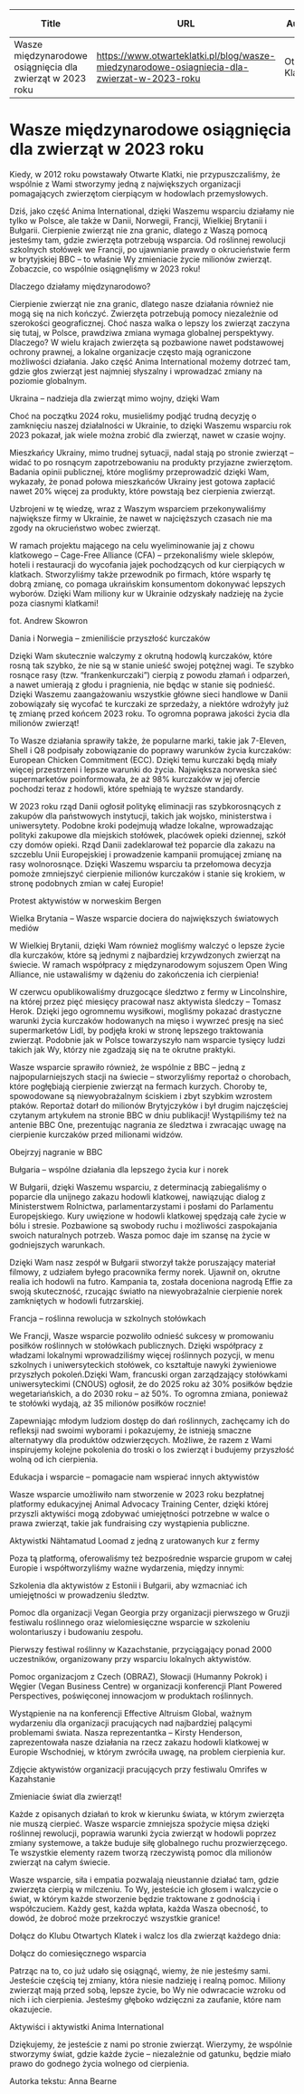 | Title              | URL                | Author             | Publication Date   |
|--------------------|--------------------|--------------------|--------------------|
| Wasze międzynarodowe osiągnięcia dla zwierząt w 2023 roku | https://www.otwarteklatki.pl/blog/wasze-miedzynarodowe-osiagniecia-dla-zwierzat-w-2023-roku | Otwarte Klatki | 15/11/2024 |


# Wasze międzynarodowe osiągnięcia dla zwierząt w 2023 roku

Kiedy, w 2012 roku powstawały Otwarte Klatki, nie przypuszczaliśmy, że wspólnie z Wami stworzymy jedną z największych organizacji pomagających zwierzętom cierpiącym w hodowlach przemysłowych.



Dziś, jako część Anima International, dzięki Waszemu wsparciu działamy nie tylko w Polsce, ale także w Danii, Norwegii, Francji, Wielkiej Brytanii i Bułgarii. Cierpienie zwierząt nie zna granic, dlatego z Waszą pomocą jesteśmy tam, gdzie zwierzęta potrzebują wsparcia. Od roślinnej rewolucji szkolnych stołówek we Francji, po ujawnianie prawdy o okrucieństwie ferm w brytyjskiej BBC – to właśnie Wy zmieniacie życie milionów zwierząt. Zobaczcie, co wspólnie osiągnęliśmy w 2023 roku!



Dlaczego działamy międzynarodowo?



Cierpienie zwierząt nie zna granic, dlatego nasze działania również nie mogą się na nich kończyć. Zwierzęta potrzebują pomocy niezależnie od szerokości geograficznej. Choć nasza walka o lepszy los zwierząt zaczyna się tutaj, w Polsce, prawdziwa zmiana wymaga globalnej perspektywy. Dlaczego? W wielu krajach zwierzęta są pozbawione nawet podstawowej ochrony prawnej, a lokalne organizacje często mają ograniczone możliwości działania. Jako część Anima International możemy dotrzeć tam, gdzie głos zwierząt jest najmniej słyszalny i wprowadzać zmiany na poziomie globalnym.







Ukraina – nadzieja dla zwierząt mimo wojny, dzięki Wam



Choć na początku 2024 roku, musieliśmy podjąć trudną decyzję o zamknięciu naszej działalności w Ukrainie, to dzięki Waszemu wsparciu rok 2023 pokazał, jak wiele można zrobić dla zwierząt, nawet w czasie wojny.



Mieszkańcy Ukrainy, mimo trudnej sytuacji, nadal stają po stronie zwierząt – widać to po rosnącym zapotrzebowaniu na produkty przyjazne zwierzętom. Badania opinii publicznej, które mogliśmy przeprowadzić dzięki Wam, wykazały, że ponad połowa mieszkańców Ukrainy jest gotowa zapłacić nawet 20% więcej za produkty, które powstają bez cierpienia zwierząt.



Uzbrojeni w tę wiedzę, wraz z Waszym wsparciem przekonywaliśmy największe firmy w Ukrainie, że nawet w najcięższych czasach nie ma zgody na okrucieństwo wobec zwierząt.



W ramach projektu mającego na celu wyeliminowanie jaj z chowu klatkowego – Cage-Free Alliance (CFA) – przekonaliśmy wiele sklepów, hoteli i restauracji do wycofania jajek pochodzących od kur cierpiących w klatkach. Stworzyliśmy także przewodnik po firmach, które wsparły tę dobrą zmianę, co pomaga ukraińskim konsumentom dokonywać lepszych wyborów. Dzięki Wam miliony kur w Ukrainie odzyskały nadzieję na życie poza ciasnymi klatkami!



fot. Andrew Skowron



Dania i Norwegia – zmieniliście przyszłość kurczaków



Dzięki Wam skutecznie walczymy z okrutną hodowlą kurczaków, które rosną tak szybko, że nie są w stanie unieść swojej potężnej wagi. Te szybko rosnące rasy (tzw. “frankenkurczaki”) cierpią z powodu złamań i odparzeń, a nawet umierają z głodu i pragnienia, nie będąc w stanie się podnieść. Dzięki Waszemu zaangażowaniu wszystkie główne sieci handlowe w Danii zobowiązały się wycofać te kurczaki ze sprzedaży, a niektóre wdrożyły już tę zmianę przed końcem 2023 roku. To ogromna poprawa jakości życia dla milionów zwierząt!



To Wasze działania sprawiły także, że popularne marki, takie jak 7-Eleven, Shell i Q8 podpisały zobowiązanie do poprawy warunków życia kurczaków: European Chicken Commitment (ECC). Dzięki temu kurczaki będą miały więcej przestrzeni i lepsze warunki do życia. Największa norweska sieć supermarketów poinformowała, że aż 98% kurczaków w jej ofercie pochodzi teraz z hodowli, które spełniają te wyższe standardy.



W 2023 roku rząd Danii ogłosił politykę eliminacji ras szybkorosnących z zakupów dla państwowych instytucji, takich jak wojsko, ministerstwa i uniwersytety. Podobne kroki podejmują władze lokalne, wprowadzając polityki zakupowe dla miejskich stołówek, placówek opieki dziennej, szkół czy domów opieki. Rząd Danii zadeklarował też poparcie dla zakazu na szczeblu Unii Europejskiej i prowadzenie kampanii promującej zmianę na rasy wolnorosnące. Dzięki Waszemu wsparciu ta przełomowa decyzja pomoże zmniejszyć cierpienie milionów kurczaków i stanie się krokiem, w stronę podobnych zmian w całej Europie!



Protest aktywistów w norweskim Bergen



Wielka Brytania – Wasze wsparcie dociera do największych światowych mediów



W Wielkiej Brytanii, dzięki Wam również mogliśmy walczyć o lepsze życie dla kurczaków, które są jednymi z najbardziej krzywdzonych zwierząt na świecie. W ramach współpracy z międzynarodowym sojuszem Open Wing Alliance, nie ustawaliśmy w dążeniu do zakończenia ich cierpienia!



W czerwcu opublikowaliśmy druzgocące śledztwo z fermy w Lincolnshire, na której przez pięć miesięcy pracował nasz aktywista śledczy – Tomasz Herok. Dzięki jego ogromnemu wysiłkowi, mogliśmy pokazać drastyczne warunki życia kurczaków hodowanych na mięso i wywrzeć presję na sieć supermarketów Lidl, by podjęła kroki w stronę lepszego traktowania zwierząt. Podobnie jak w Polsce towarzyszyło nam wsparcie tysięcy ludzi takich jak Wy, którzy nie zgadzają się na te okrutne praktyki.







Wasze wsparcie sprawiło również, że wspólnie z BBC – jedną z najpopularniejszych stacji na świecie – stworzyliśmy reportaż o chorobach, które pogłębiają cierpienie zwierząt na fermach kurzych. Choroby te, spowodowane są niewyobrażalnym ściskiem i zbyt szybkim wzrostem ptaków. Reportaż dotarł do milionów Brytyjczyków i był drugim najczęściej czytanym artykułem na stronie BBC w dniu publikacji! Wystąpiliśmy też na antenie BBC One, prezentując nagrania ze śledztwa i zwracając uwagę na cierpienie kurczaków przed milionami widzów.




Obejrzyj nagranie w BBC




Bułgaria – wspólne działania dla lepszego życia kur i norek



W Bułgarii, dzięki Waszemu wsparciu, z determinacją zabiegaliśmy o poparcie dla unijnego zakazu hodowli klatkowej, nawiązując dialog z Ministerstwem Rolnictwa, parlamentarzystami i posłami do Parlamentu Europejskiego. Kury uwięzione w hodowli klatkowej spędzają całe życie w bólu i stresie. Pozbawione są swobody ruchu i możliwości zaspokajania swoich naturalnych potrzeb. Wasza pomoc daje im szansę na życie w godniejszych warunkach.



Dzięki Wam nasz zespół w Bułgarii stworzył także poruszający materiał filmowy, z udziałem byłego pracownika fermy norek. Ujawnił on, okrutne realia ich hodowli na futro. Kampania ta, została doceniona nagrodą Effie za swoją skuteczność, rzucając światło na niewyobrażalnie cierpienie norek zamkniętych w hodowli futrzarskiej.









Francja – roślinna rewolucja w szkolnych stołówkach



We Francji, Wasze wsparcie pozwoliło odnieść sukcesy w promowaniu posiłków roślinnych w stołówkach publicznych. Dzięki współpracy z władzami lokalnymi wprowadziliśmy więcej roślinnych pozycji, w menu szkolnych i uniwersyteckich stołówek, co kształtuje nawyki żywieniowe przyszłych pokoleń.Dzięki Wam, francuski organ zarządzający stołówkami uniwersyteckimi (CNOUS) ogłosił, że do 2025 roku aż 30% posiłków będzie wegetariańskich, a do 2030 roku – aż 50%. To ogromna zmiana, ponieważ te stołówki wydają, aż 35 milionów posiłków rocznie!



Zapewniając młodym ludziom dostęp do dań roślinnych, zachęcamy ich do refleksji nad swoimi wyborami i pokazujemy, że istnieją smaczne alternatywy dla produktów odzwierzęcych. Możliwe, że razem z Wami inspirujemy kolejne pokolenia do troski o los zwierząt i budujemy przyszłość wolną od ich cierpienia.







Edukacja i wsparcie – pomagacie nam wspierać innych aktywistów



Wasze wsparcie umożliwiło nam stworzenie w 2023 roku bezpłatnej platformy edukacyjnej Animal Advocacy Training Center, dzięki której przyszli aktywiści mogą zdobywać umiejętności potrzebne w walce o prawa zwierząt, takie jak fundraising czy wystąpienia publiczne.



Aktywistki Nähtamatud Loomad z jedną z uratowanych kur z fermy



Poza tą platformą, oferowaliśmy też bezpośrednie wsparcie grupom w całej Europie i współtworzyliśmy ważne wydarzenia, między innymi:




Szkolenia dla aktywistów z Estonii i Bułgarii, aby wzmacniać ich umiejętności w prowadzeniu śledztw.



Pomoc dla organizacji Vegan Georgia przy organizacji pierwszego w Gruzji festiwalu roślinnego oraz wielomiesięczne wsparcie w szkoleniu wolontariuszy i budowaniu zespołu.



Pierwszy festiwal roślinny w Kazachstanie, przyciągający ponad 2000 uczestników, organizowany przy wsparciu lokalnych aktywistów.



Pomoc organizacjom z Czech (OBRAZ), Słowacji (Humanny Pokrok) i Węgier (Vegan Business Centre) w organizacji konferencji Plant Powered Perspectives, poświęconej innowacjom w produktach roślinnych.




Wystąpienie na na konferencji Effective Altruism Global, ważnym wydarzeniu dla organizacji pracujących nad najbardziej palącymi problemami świata. Nasza reprezentantka – Kirsty Henderson, zaprezentowała nasze działania na rzecz zakazu hodowli klatkowej w Europie Wschodniej, w którym zwróciła uwagę, na problem cierpienia kur.



Zdjęcie aktywistów organizacji pracujących przy festiwalu Omrifes w Kazahstanie



Zmieniacie świat dla zwierząt!



Każde z opisanych działań to krok w kierunku świata, w którym zwierzęta nie muszą cierpieć. Wasze wsparcie zmniejsza spożycie mięsa dzięki roślinnej rewolucji, poprawia warunki życia zwierząt w hodowli poprzez zmiany systemowe, a także buduje siłę globalnego ruchu prozwierzęcego. Te wszystkie elementy razem tworzą rzeczywistą pomoc dla milionów zwierząt na całym świecie.



Wasze wsparcie, siła i empatia pozwalają nieustannie działać tam, gdzie zwierzęta cierpią w milczeniu. To Wy, jesteście ich głosem i walczycie o świat, w którym każde stworzenie będzie traktowane z godnością i współczuciem. Każdy gest, każda wpłata, każda Wasza obecność, to dowód, że dobroć może przekroczyć wszystkie granice!



Dołącz do Klubu Otwartych Klatek i walcz los dla zwierząt każdego dnia:




Dołącz do comiesięcznego wsparcia




Patrząc na to, co już udało się osiągnąć, wiemy, że nie jesteśmy sami. Jesteście częścią tej zmiany, która niesie nadzieję i realną pomoc. Miliony zwierząt mają przed sobą, lepsze życie, bo Wy nie odwracacie wzroku od nich i ich cierpienia. Jesteśmy głęboko wdzięczni za zaufanie, które nam okazujecie.



Aktywiści i aktywistki Anima International



Dziękujemy, że jesteście z nami po stronie zwierząt. Wierzymy, że wspólnie stworzymy świat, gdzie każde życie – niezależnie od gatunku, będzie miało prawo do godnego życia wolnego od cierpienia.







Autorka tekstu: Anna Bearne